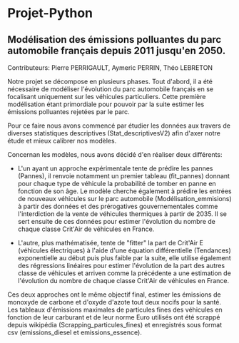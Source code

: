 # Projet-Python

## Modélisation des émissions polluantes du parc automobile français depuis 2011 jusqu'en 2050.

Contributeurs:
Pierre PERRIGAULT,
Aymeric PERRIN,
Théo LEBRETON

Notre projet se décompose en plusieurs phases. Tout d'abord, il a été nécessaire de modéliser l'évolution du parc automobile français en se focalisant uniquement sur les véhicules particuliers. Cette première modélisation étant primordiale pour pouvoir par la suite estimer les émissions polluantes rejetées par le parc.

Pour ce faire nous avons commencé par étudier les données aux travers de diverses statistiques descriptives (Stat_descriptivesV2) afin d'axer notre étude et mieux calibrer nos modèles. 

Concernan les modèles, nous avons décidé d'en réaliser deux différents:
- L'un ayant un approche expérimentale tente de prédire les pannes (Pannes), il renvoie notamment un premier tableau (fit_pannes) donnant pour chaque type de véhicule la probabilité de tomber en panne en fonction de son âge. Le modèle cherche également à prédire les entrées de nouveaux véhicules sur le parc automobile (Modélisation_emmisions) à partir des données et des prérogatives gouvernementales comme l'interdiction de la vente de véhicules thermiques à partir de 2035. Il se sert ensuite de ces données pour estimer l'évolution du nombre de chaque classe Crit'Air de véhicules en France.
  
- L'autre, plus mathématisée, tente de "fitter" la part de Crit'Air E (véhicules électriques) à l'aide d'une équation différentielle (Tendances) exponentielle au début puis plus faible par la suite, elle utilise également des régressions linéaires pour estimer l'évolution de la part des autres classe de véhicules et arriven comme la précédente a une estimation de l'évolution du nombre de chaque classe Crit'Air de véhicules en France.
  
Ces deux approches ont le même objectif final, estimer les émissions de monoxyde de carbone et d'oxyde d'azote tout deux nocifs pour la santé. Les tableaux d'émissions maximales de particules fines des véhicules en fonction de leur carburant et de leur norme Euro utilisés ont été scrappé depuis wikipédia (Scrapping_particules_fines) et enregistrés sous format csv (emissions_diesel et emissions_essence).
